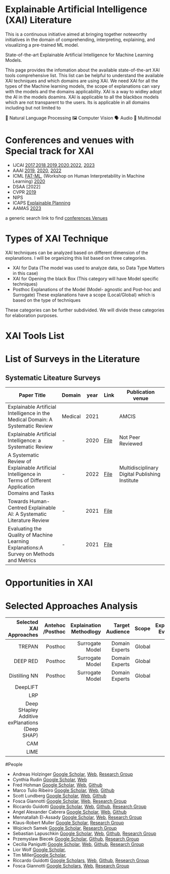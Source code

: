 
# Explainable Artificial Intelligence (XAI) Literature

This is a continuous initiative aimed at bringing together noteworthy initiatives in the domain of comprehending, interpreting, explaining, and visualizing a pre-trained ML model. 

State-of-the-art Explainable Artificial Intelligence for Machine Learning Models.

This page provides the infomation about the available state-of-the-art XAI tools comprehensive list. This list can be helpful to understand the available XAI techniques and which domains are using XAI. We need XAI for all the types of the Machine learning models, the scope of explanations can vary with the models and the domains applicability. XAI is a way to widley adopt the AI in the models  doamins. XAI is applicable to all the blackbox models which are not transparent to the users. Its is applicable in all domains including but not limited to 


📝 Natural Language Processing
🖼️ Computer Vision
🗣️ Audio
🐙 Multimodal

# Conferences and venues with Special track for XAI
* IJCAI [2017](),[2018](),[2019](),[2020](2022),[2022](https://sites.google.com/view/xai2022), [2023](https://sites.google.com/view/xai2023/home)
* AAAI [2019](https://xaitutorial2019.github.io/), [2020](https://xaitutorial2020.github.io/), [2022](https://xaitutorial2022.github.io/)
* ICML [FAT-ML](https://www.fatml.org/), (Workshop on Human Interpretability in Machine Learning) [2020](https://sites.google.com/view/whi2020/home)
* DSAA [2022]
* CVPR [2019](https://explainai.net/)
* NIPS
* ICAPS [Explainable Planning](https://xaip.mybluemix.net/)
* AAMAS [2023](https://extraamas.ehealth.hevs.ch/index.html)


a generic search link to find [conferences Venues](http://www.wikicfp.com/cfp/call?conference=explainable%20ai)


# Types of XAI Technique
XAI techniques can be analyzed based on different dimension of the explanations. 
I will be organizing this list based on three categories. 
* XAI for Data (The model was used to analyze data, so Data Type Matters in this case)
* XAI for Opening the black Box (This category will have Model specific techniques)
* Posthoc Explanations of the Model (Model- agnostic and Post-hoc and Surrogate)
These explanations have a scope (Local/Global) which is based on the type of techniques

 
 These categories can be further subdivided. 
 We will divide these categories for elaboration purposes. 
 

# XAI Tools List

# List of Surveys in the Literature
## Systematic Liteature Surveys
| Paper Title | Domain | year | Link| Publication venue|
|---|---|---|---|---|
|Explainable Artificial Intelligence in the Medical Domain: A Systematic Review| Medical |2021||AMCIS|
|Explainable Artificial Intelligence: a Systematic Review |-|2020|[File](http://arxiv.org/abs/2006.00093)|Not Peer Reviewed|
|A Systematic Review of Explainable Artificial Intelligence in Terms of Different Application Domains and Tasks|-|2022|[File](https://www.mdpi.com/2076-3417/12/3/1353)|Multidisciplinary Digital Publishing Institute|
|Towards Human-Centred Explainable AI: A Systematic Literature Review|-|2021|[File]()||
|Evaluating the Quality of Machine Learning Explanations:A Survey on Methods and Metrics|-|2021|[File]()||

# Opportunities in XAI

# Selected Approaches Analysis

|Selected XAI Approaches   | Antehoc /Posthoc  | Explaination Methodlogy    | Target Audience       | Scope            | Explanation Evaluation  | Target Box   | Data Driven /Knowledge Driven|
|-------------:|---------:|---------------:|--------------:|-----------:|------------:|------:|----------:| 
|     TREPAN   | Posthoc  | Surrogate Model| Domain Experts| Global     | No          | NN    | Data-Driven|
|     DEEP RED | Posthoc  | Surrogate Model| Domain Experts| Global     | No          | NN    | Data-Driven|
| Distilling NN| Posthoc  | Surrogate Model| Domain Experts| Global     | No          | NN    | Data-Driven|
| DeepLIFT||||
|LRP||||
|Deep SHapley Additive exPlanations (Deep SHAP)
|CAM||
|LIME||




#People 

* Andreas Holzinger [Google Scholar](https://scholar.google.com/citations?user=BTBd5V4AAAAJ&hl=en), [Web](http://www.aholzinger.at/), [Research Group](https://human-centered.ai/)
* Cynthia Rudin [Google Scholar](https://scholar.google.com/citations?user=mezKJyoAAAAJ&hl=en), [Web](https://users.cs.duke.edu/~cynthia/home.html) 
* Fred Hohman [Google Scholar](https://scholar.google.com/citations?user=1w0TLT8AAAAJ&hl=en), [Web](https://fredhohman.com/), [Github](https://github.com/fredhohman)
* Marco Tulio Ribeiro [Google Scholar](https://scholar.google.com/citations?user=rmsIyGMAAAAJ&hl=en&oi=sra), [Web](https://homes.cs.washington.edu/~marcotcr/), [Github](https://github.com/marcotcr)
* Scott Lundberg [Google Scholar](https://scholar.google.ca/citations?user=ESRugcEAAAAJ&hl=en), [Web](https://scottlundberg.com/), [Github](https://github.com/slundberg)
* Fosca Giannotti [Google Scholar](https://scholar.google.com/citations?user=PKz_a_AAAAAJ&hl=en), [Web](http://kdd.isti.cnr.it/homes/giannotti), [Research Group](https://kdd.isti.cnr.it/) 
* Riccardo Guidotti [Google Scholar](https://scholar.google.it/citations?user=KZUaK6YAAAAJ&hl=en), [Web](https://kdd.isti.cnr.it/people/guidotti-riccardo), [Github](https://github.com/riccotti), [Research Group](https://kdd.isti.cnr.it/) 
* Angel Alexander Cabrera [Google Scholar](https://scholar.google.com/citations?user=r89SDm0AAAAJ&hl=en), [Web](http://cabreraalex.com/), [Github](https://github.com/cabreraalex)
* Mennatallah El-Assady [Google Scholar](https://scholar.google.de/citations?user=ZEGgJM4AAAAJ&hl=en), [Web](https://el-assady.com/), [Research Group](http://vialab.science.uoit.ca/research)
* Klaus-Robert Muller [Google Scholar](https://scholar.google.com/citations?user=jplQac8AAAAJ&hl=en), [Research Group](http://www.explain-ai.org)
* Wojciech Samek [Google Scholar](https://scholar.google.com/citations?user=7aQwO08AAAAJ&hl=en), [Research Group](http://www.explain-ai.org)
* Sebastian Lapuschkin [Google Scholar](https://scholar.google.de/citations?user=wpLQuroAAAAJ&hl=en), [Web](http://iphome.hhi.de/lapuschkin/), [Github](https://github.com/sebastian-lapuschkin), [Research Group](http://www.explain-ai.org)
* Przemyslaw Biecek [Google Scholar](https://scholar.google.com/citations?user=Af0O75cAAAAJ&hl=en), [Github](https://github.com/pbiecek/), [Research Group](https://mi2-warsaw.github.io/)
* Cecilia Panigutti [Google Scholar](https://scholar.google.com/citations?user=5ILF8RgAAAAJ&hl=en), [Web](https://kdd.isti.cnr.it/people/panigutti-cecilia), [Github](https://github.com/CeciPani), [Research Group](https://kdd.isti.cnr.it/) 
* Lior Wolf [Google Scholar](),
* Tim Miller[Google Scholar](),
* Riccardo Guidotti [Google Scholars](https://scholar.google.it/citations?user=KZUaK6YAAAAJ&hl=en), [Web](https://kdd.isti.cnr.it/people/guidotti-riccardo), [Github](https://github.com/riccotti), [Research Group](https://kdd.isti.cnr.it/) 
* Fosca Giannotti [Google Scholars](https://scholar.google.com/citations?user=PKz_a_AAAAAJ&hl=en), [Web](http://kdd.isti.cnr.it/homes/giannotti), [Research Group](https://kdd.isti.cnr.it/) 



